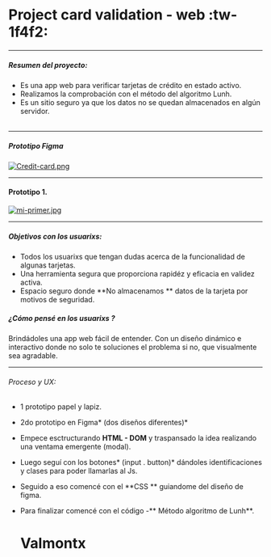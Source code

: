 # Project card validation - web :tw-1f4f2:

------------
##### Resumen del proyecto:
- Es una app web para verificar tarjetas de crédito en estado activo.
- Realizamos la comprobación con el método del algoritmo Lunh.
- Es un sitio seguro ya que los datos no se quedan almacenados en algún servidor.<br><br>

------------


##### Prototipo Figma
[![Credit-card.png](https://i.postimg.cc/pr45JT2f/Credit-card.png)](https://postimg.cc/wR5B69RM)

------------
#### Prototipo 1.

[![mi-primer.jpg](https://i.postimg.cc/K8bdv5b2/mi-primer.jpg)](https://postimg.cc/0bttVDrW)

------------

#####  Objetivos con los usuarixs:

- Todos los usuarixs que tengan dudas acerca de la funcionalidad de algunas tarjetas.
- Una herramienta segura que proporciona rapidéz y eficacia en validez activa.
- Espacio seguro donde **No almacenamos ** datos de la tarjeta por motivos de seguridad.
#####  ¿Cómo pensé en los usuarixs ?
Brindádoles una app web fácil de entender. Con un diseño dinámico e interactivo donde  no solo te soluciones el problema si no, que visualmente sea agradable.

------------


 ###### Proceso y UX:
-   1 prototipo papel y lapiz.
-   2do prototipo en Figma* (dos diseños diferentes)*
-   Empece esctructurando **HTML - DOM** y traspansado la idea realizando una ventama emergente (modal).
-   Luego seguí con los botones* (input . button)*  dándoles identificaciones y clases para poder llamarlas al Js.
-   Seguido a eso comencé con el **CSS ** guiandome del  diseño de figma. 
- Para finalizar  comencé con el código -**  Método algoritmo de Lunh**.


  # Valmontx
